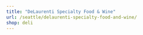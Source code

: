 ```yaml
---
title: "DeLaurenti Specialty Food & Wine"
url: /seattle/delaurenti-specialty-food-and-wine/
shop: deli
---
```

